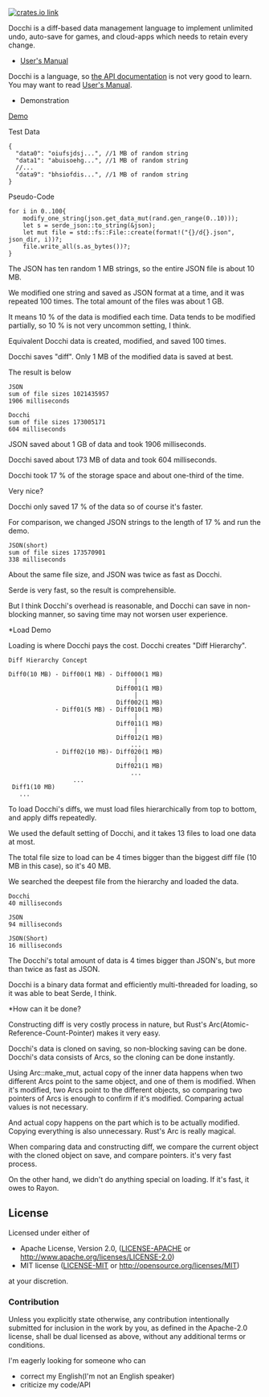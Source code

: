 [![crates.io link](https://img.shields.io/crates/v/docchi.svg)](https://crates.io/crates/docchi)

Docchi is a diff-based data management language to implement
unlimited undo, auto-save for games, and cloud-apps which needs to
retain every change. 

* [User's Manual](https://github.com/dochy-ksti/docchi/blob/master/docchi_manual/manual/index.md)

Docchi is a language, so [the API documentation](https://docs.rs/docchi/) is not very good to learn. 
You may want to read [User's Manual](https://github.com/dochy-ksti/docchi/blob/master/docchi_manual/manual/index.md).

* Demonstration

[Demo](https://github.com/dochy-ksti/dochy_bench)

Test Data
```JSON5
{
  "data0": "oiufsjdsj...", //1 MB of random string
  "data1": "abuisoehg...", //1 MB of random string
  //...
  "data9": "bhsiofdis...", //1 MB of random string
}
```
Pseudo-Code
```text
for i in 0..100{
    modify_one_string(json.get_data_mut(rand.gen_range(0..10)));
    let s = serde_json::to_string(&json);
    let mut file = std::fs::File::create(format!("{}/d{}.json", json_dir, i))?;
    file.write_all(s.as_bytes())?;
}
```
The JSON has ten random 1 MB strings, so the entire JSON file is about 10 MB.

We modified one string and saved as JSON format at a time, and it was repeated 100 times. 
The total amount of the files was about 1 GB.

It means 10 % of the data is modified each time. Data tends to be modified partially, 
so 10 % is not very uncommon setting, I think.

Equivalent Docchi data is created, modified, and saved 100 times.

Docchi saves "diff". Only 1 MB of the modified data is saved at best.

The result is below
```text
JSON
sum of file sizes 1021435957
1906 milliseconds

Docchi
sum of file sizes 173005171
604 milliseconds
```
JSON saved about 1 GB of data and took 1906 milliseconds.

Docchi saved about 173 MB of data and took 604 milliseconds.

Docchi took 17 % of the storage space and about one-third of the time.

Very nice?

Docchi only saved 17 % of the data so of course it's faster.

For comparison, we changed JSON strings to the length of 17 % and run the demo.
```text
JSON(short)
sum of file sizes 173570901
338 milliseconds
```
About the same file size, and JSON was twice as fast as Docchi.

Serde is very fast, so the result is comprehensible.

But I think Docchi's overhead is reasonable, and Docchi can save in non-blocking manner,
so saving time may not worsen user experience. 

*Load Demo

Loading is where Docchi pays the cost. Docchi creates "Diff Hierarchy".

```text
Diff Hierarchy Concept

Diff0(10 MB) - Diff00(1 MB) - Diff000(1 MB)
                                   │
                              Diff001(1 MB)
                                   │
                              Diff002(1 MB)
             - Diff01(5 MB) - Diff010(1 MB)
                                   │
                              Diff011(1 MB)
                                   │
                              Diff012(1 MB)
                                  ...
             - Diff02(10 MB)- Diff020(1 MB)
                                   │
                              Diff021(1 MB)
                                  ...
                  ...
 Diff1(10 MB)
   ... 
```
To load Docchi's diffs, we must load files hierarchically from top to bottom, and apply diffs repeatedly.

We used the default setting of Docchi, and it takes 13 files to load one data at most.

The total file size to load can be 4 times bigger than the biggest diff file (10 MB in this case),
so it's 40 MB.

We searched the deepest file from the hierarchy and loaded the data. 
```text
Docchi 
40 milliseconds

JSON
94 milliseconds

JSON(Short)
16 milliseconds
```
The Docchi's total amount of data is 4 times bigger than JSON's, but more than twice as fast as JSON.

Docchi is a binary data format and efficiently multi-threaded for loading, so it was able to beat Serde, I think.

*How can it be done?

Constructing diff is very costly process in nature, but Rust's Arc(Atomic-Reference-Count-Pointer) makes it very easy.

Docchi's data is cloned on saving, so non-blocking saving can be done. 
Docchi's data consists of Arcs, so the cloning can be done instantly.

Using Arc::make_mut, actual copy of the inner data happens when two different Arcs point to the same object, 
and one of them is modified. When it's modified, two Arcs point to the different objects, so 
comparing two pointers of Arcs is enough to confirm if it's modified. Comparing actual values is not necessary.

And actual copy happens on the part which is to be actually modified. Copying everything is also unnecessary.
Rust's Arc is really magical.

When comparing data and constructing diff, we compare the current object with the cloned object on save, and compare pointers.
it's very fast process.

On the other hand, we didn't do anything special on loading. If it's fast, it owes to Rayon.

## License

Licensed under either of

- Apache License, Version 2.0, ([LICENSE-APACHE](apache_license.txt) or http://www.apache.org/licenses/LICENSE-2.0)
- MIT license ([LICENSE-MIT](mit_license.txt) or http://opensource.org/licenses/MIT)

at your discretion.

### Contribution

Unless you explicitly state otherwise, any contribution intentionally submitted for inclusion in the work by you, as defined in the Apache-2.0 license, shall be dual licensed as above, without any additional terms or conditions.

I'm eagerly looking for someone who can 

- correct my English(I'm not an English speaker)
- criticize my code/API
